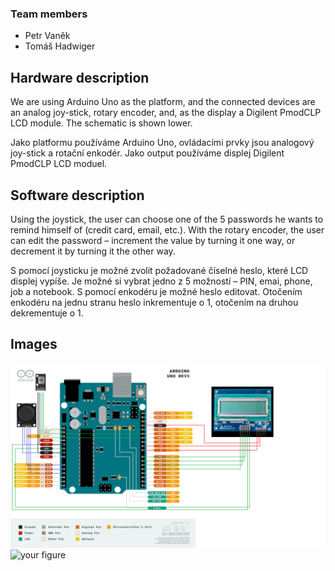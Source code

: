 ### Team members

* Petr Vaněk
* Tomáš Hadwiger

## Hardware description

We are using Arduino Uno as the platform, and the connected devices are an analog joy-stick, rotary encoder, and, as the display a Digilent PmodCLP LCD module. The schematic is shown lower.

Jako platformu používáme Arduino Uno, ovládacími prvky jsou analogový joy-stick a rotační enkodér. Jako output používáme displej Digilent PmodCLP LCD moduel.

## Software description

Using the joystick, the user can choose one of the 5 passwords he wants to remind himself of (credit card, email, etc.). 
With the rotary encoder, the user can edit the password – increment the value by turning it one way, or decrement it by turning it the other way.

S pomocí joysticku je možné zvolit požadované číselné heslo, které LCD displej vypíše. Je možné si vybrat jedno z 5 možností – PIN, emai, phone, job a notebook. 
S pomocí enkodéru je možné heslo editovat. Otočením enkodéru na jednu stranu heslo inkrementuje o 1, otočením na druhou dekrementuje o 1.

## Images

![your figure](schema.png)
![your figure](realita.jpg)
